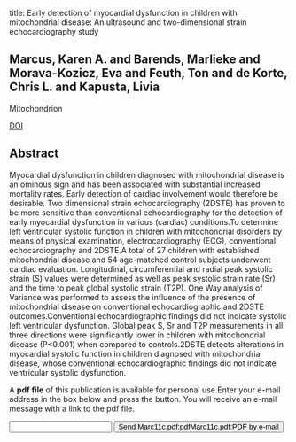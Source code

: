 title: Early detection of myocardial dysfunction in children with mitochondrial disease: An ultrasound and two-dimensional strain echocardiography study

## Marcus, Karen A. and Barends, Marlieke and Morava-Kozicz, Eva and Feuth, Ton and de Korte, Chris L. and Kapusta, Livia
Mitochondrion

<a href="https://doi.org/10.1016/j.mito.2010.12.005">DOI</a>

## Abstract
Myocardial dysfunction in children diagnosed with mitochondrial disease is an ominous sign and has been associated with substantial increased mortality rates. Early detection of cardiac involvement would therefore be desirable. Two dimensional strain echocardiography (2DSTE) has proven to be more sensitive than conventional echocardiography for the detection of early myocardial dysfunction in various (cardiac) conditions.To determine left ventricular systolic function in children with mitochondrial disorders by means of physical examination, electrocardiography (ECG), conventional echocardiography and 2DSTE.A total of 27 children with established mitochondrial disease and 54 age-matched control subjects underwent cardiac evaluation. Longitudinal, circumferential and radial peak systolic strain (S) values were determined as well as peak systolic strain rate (Sr) and the time to peak global systolic strain (T2P). One Way analysis of Variance was performed to assess the influence of the presence of mitochondrial disease on conventional echocardiographic and 2DSTE outcomes.Conventional echocardiographic findings did not indicate systolic left ventricular dysfunction. Global peak S, Sr and T2P measurements in all three directions were significantly lower in children with mitochondrial disease (P<0.001) when compared to controls.2DSTE detects alterations in myocardial systolic function in children diagnosed with mitochondrial disease, whose conventional echocardiographic findings did not indicate ventricular systolic dysfunction.

A <b>pdf file</b> of this publication is available for personal use.Enter your e-mail address in the box below and press the button. You will receive an e-mail message with a link to the pdf file.
<form action="sender.php">  <input type="text" name="email">  <input type="submit" value="Send Marc11c.pdf:pdfMarc11c.pdf:PDF by e-mail"></form>